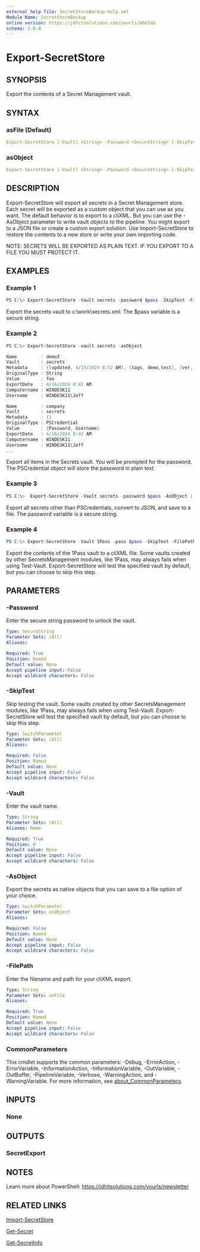 ```yaml
---
external help file: SecretStoreBackup-help.xml
Module Name: SecretStoreBackup
online version: https://jdhitsolutions.com/yourls/b0e5ab
schema: 2.0.0
---
```


# Export-SecretStore

## SYNOPSIS

Export the contents of a Secret Management vault.

## SYNTAX

### asFile (Default)

```yaml
Export-SecretStore [-Vault] <String> -Password <SecureString> [-SkipTest] -FilePath <String>  [<CommonParameters>]
```

### asObject

```yaml
Export-SecretStore [-Vault] <String> -Password <SecureString> [-SkipTest] [-AsObject] [<CommonParameters>]
```

## DESCRIPTION

Export-SecretStore will export all secrets in a Secret Management store. Each secret will be exported as a custom object that you can use as you want. The default behavior is to export to a cliXML. But you can use the -AsObject parameter to write vault objects to the pipeline. You might export to a JSON file or create a custom export solution. Use Import-SecretStore to restore the contents to a new store or write your own importing code.

NOTE: SECRETS WILL BE EXPORTED AS PLAIN TEXT. IF YOU EXPORT TO A FILE YOU MUST PROTECT IT.

## EXAMPLES

### Example 1

```powershell
PS C:\> Export-SecretStore -Vault secrets -password $pass -SkipTest -FilePath c:\work\secrets.xml
```

Export the secrets vault to c:\work\secrets.xml. The $pass variable is a secure string.

### Example 2

```powershell
PS C:\> Export-SecretStore -vault secrets -asObject

Name         : demo3
Vault        : secrets
Metadata     : {[updated, 4/15/2024 8:52 AM], [tags, demo,test], [ver, 1]}
OriginalType : String
Value        : foo
ExportDate   : 4/16/2024 8:41 AM
Computername : WINDESK11
Username     : WINDESK11\Jeff

Name         : company
Vault        : secrets
Metadata     : {}
OriginalType : PSCredential
Value        : {Password, Username}
ExportDate   : 4/16/2024 8:41 AM
Computername : WINDESK11
Username     : WINDESK11\Jeff
...
```

Export all items in the Secrets vault. You will be prompted for the password. The PSCredential object will store the password in plain text.

### Example 3

```powershell
PS C:\>  Export-SecretStore -Vault secrets -password $pass -AsObject | where OriginalType -ne PSCredential | ConvertTo-json | Out-File c:\work\export.json -NoClobber
```

Export all secrets other than PSCredentials, convert to JSON, and save to a file. The password variable is a secure string.

### Example 4

```powershell
PS C:\> Export-SecretStore -Vault 1Pass -pass $pass -SkipTest -FilePath c:\work\lp.xml
```

Export the contents of the 1Pass vault to a cliXML file. Some vaults created by other SecretsManagement modules, like 1Pass, may always fails when using Test-Vault. Export-SecretStore will test the specified vault by default, but you can choose to skip this step.

## PARAMETERS

### -Password

Enter the secure string password to unlock the vault.

```yaml
Type: SecureString
Parameter Sets: (All)
Aliases:

Required: True
Position: Named
Default value: None
Accept pipeline input: False
Accept wildcard characters: False
```

### -SkipTest

Skip testing the vault. Some vaults created by other SecretsManagement modules, like 1Pass, may always fails when using Test-Vault. Export-SecretStore will test the specified vault by default, but you can choose to skip this step.

```yaml
Type: SwitchParameter
Parameter Sets: (All)
Aliases:

Required: False
Position: Named
Default value: None
Accept pipeline input: False
Accept wildcard characters: False
```

### -Vault

Enter the vault name.

```yaml
Type: String
Parameter Sets: (All)
Aliases: Name

Required: True
Position: 0
Default value: None
Accept pipeline input: False
Accept wildcard characters: False
```

### -AsObject

Export the secrets as native objects that you can save to a file option of your choice.

```yaml
Type: SwitchParameter
Parameter Sets: asObject
Aliases:

Required: False
Position: Named
Default value: None
Accept pipeline input: False
Accept wildcard characters: False
```

### -FilePath

Enter the filename and path for your cliXML export.

```yaml
Type: String
Parameter Sets: asFile
Aliases:

Required: True
Position: Named
Default value: None
Accept pipeline input: False
Accept wildcard characters: False
```

### CommonParameters

This cmdlet supports the common parameters: -Debug, -ErrorAction, -ErrorVariable, -InformationAction, -InformationVariable, -OutVariable, -OutBuffer, -PipelineVariable, -Verbose, -WarningAction, and -WarningVariable. For more information, see [about_CommonParameters](http://go.microsoft.com/fwlink/?LinkID=113216).

## INPUTS

### None

## OUTPUTS

### SecretExport

## NOTES

Learn more about PowerShell: https://jdhitsolutions.com/yourls/newsletter

## RELATED LINKS

[Import-SecretStore](Import-SecretStore.md)

[Get-Secret]()

[Get-SecretInfo]()
